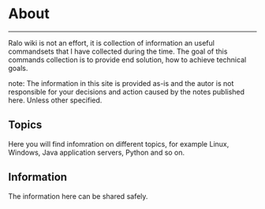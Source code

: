 # About

---
Ralo wiki is not an effort, it is collection of information an useful commandsets that I have collected during the time. The goal of this commands collection is to provide end solution, how to achieve technical goals.

note: The information in this site is provided as-is and the autor is not responsible for your decisions and action caused by the notes published here. Unless other specified.

## Topics
Here you will find infomration on different topics, for example Linux, Windows, Java application servers, Python and so on.

## Information
The information here can be shared safely.